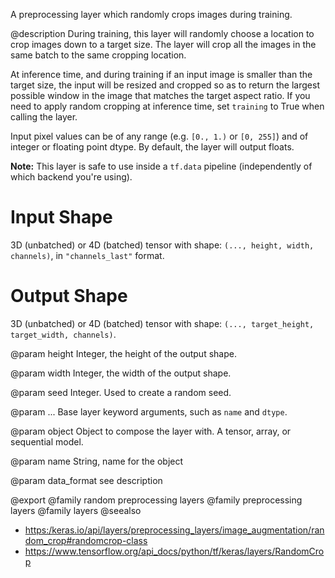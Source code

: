 A preprocessing layer which randomly crops images during training.

@description
During training, this layer will randomly choose a location to crop images
down to a target size. The layer will crop all the images in the same batch
to the same cropping location.

At inference time, and during training if an input image is smaller than the
target size, the input will be resized and cropped so as to return the
largest possible window in the image that matches the target aspect ratio.
If you need to apply random cropping at inference time, set `training` to
True when calling the layer.

Input pixel values can be of any range (e.g. `[0., 1.)` or `[0, 255]`) and
of integer or floating point dtype. By default, the layer will output
floats.

**Note:** This layer is safe to use inside a `tf.data` pipeline
(independently of which backend you're using).

# Input Shape
3D (unbatched) or 4D (batched) tensor with shape:
`(..., height, width, channels)`, in `"channels_last"` format.

# Output Shape
3D (unbatched) or 4D (batched) tensor with shape:
`(..., target_height, target_width, channels)`.

@param height
Integer, the height of the output shape.

@param width
Integer, the width of the output shape.

@param seed
Integer. Used to create a random seed.

@param ...
Base layer keyword arguments, such as
`name` and `dtype`.

@param object
Object to compose the layer with. A tensor, array, or sequential model.

@param name
String, name for the object

@param data_format
see description

@export
@family random preprocessing layers
@family preprocessing layers
@family layers
@seealso
+ <https:/keras.io/api/layers/preprocessing_layers/image_augmentation/random_crop#randomcrop-class>
+ <https://www.tensorflow.org/api_docs/python/tf/keras/layers/RandomCrop>
